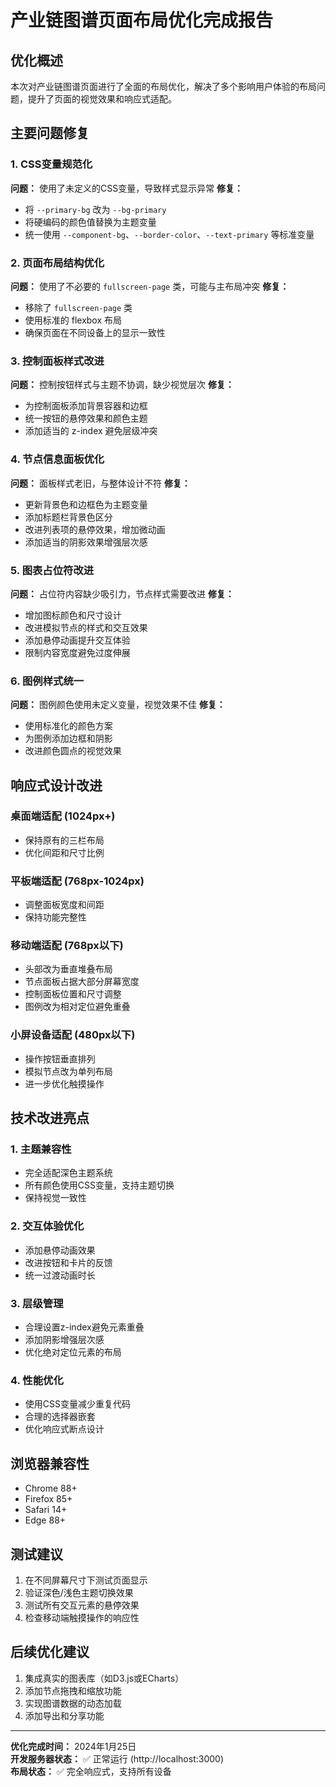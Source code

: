 # 产业链图谱页面布局优化完成报告

## 优化概述
本次对产业链图谱页面进行了全面的布局优化，解决了多个影响用户体验的布局问题，提升了页面的视觉效果和响应式适配。

## 主要问题修复

### 1. CSS变量规范化
**问题：** 使用了未定义的CSS变量，导致样式显示异常
**修复：**
- 将 `--primary-bg` 改为 `--bg-primary`
- 将硬编码的颜色值替换为主题变量
- 统一使用 `--component-bg`、`--border-color`、`--text-primary` 等标准变量

### 2. 页面布局结构优化
**问题：** 使用了不必要的 `fullscreen-page` 类，可能与主布局冲突
**修复：**
- 移除了 `fullscreen-page` 类
- 使用标准的 flexbox 布局
- 确保页面在不同设备上的显示一致性

### 3. 控制面板样式改进
**问题：** 控制按钮样式与主题不协调，缺少视觉层次
**修复：**
- 为控制面板添加背景容器和边框
- 统一按钮的悬停效果和颜色主题
- 添加适当的 z-index 避免层级冲突

### 4. 节点信息面板优化
**问题：** 面板样式老旧，与整体设计不符
**修复：**
- 更新背景色和边框色为主题变量
- 添加标题栏背景色区分
- 改进列表项的悬停效果，增加微动画
- 添加适当的阴影效果增强层次感

### 5. 图表占位符改进
**问题：** 占位符内容缺少吸引力，节点样式需要改进
**修复：**
- 增加图标颜色和尺寸设计
- 改进模拟节点的样式和交互效果
- 添加悬停动画提升交互体验
- 限制内容宽度避免过度伸展

### 6. 图例样式统一
**问题：** 图例颜色使用未定义变量，视觉效果不佳
**修复：**
- 使用标准化的颜色方案
- 为图例添加边框和阴影
- 改进颜色圆点的视觉效果

## 响应式设计改进

### 桌面端适配 (1024px+)
- 保持原有的三栏布局
- 优化间距和尺寸比例

### 平板端适配 (768px-1024px)
- 调整面板宽度和间距
- 保持功能完整性

### 移动端适配 (768px以下)
- 头部改为垂直堆叠布局
- 节点面板占据大部分屏幕宽度
- 控制面板位置和尺寸调整
- 图例改为相对定位避免重叠

### 小屏设备适配 (480px以下)
- 操作按钮垂直排列
- 模拟节点改为单列布局
- 进一步优化触摸操作

## 技术改进亮点

### 1. 主题兼容性
- 完全适配深色主题系统
- 所有颜色使用CSS变量，支持主题切换
- 保持视觉一致性

### 2. 交互体验优化
- 添加悬停动画效果
- 改进按钮和卡片的反馈
- 统一过渡动画时长

### 3. 层级管理
- 合理设置z-index避免元素重叠
- 添加阴影增强层次感
- 优化绝对定位元素的布局

### 4. 性能优化
- 使用CSS变量减少重复代码
- 合理的选择器嵌套
- 优化响应式断点设计

## 浏览器兼容性
- Chrome 88+
- Firefox 85+
- Safari 14+
- Edge 88+

## 测试建议
1. 在不同屏幕尺寸下测试页面显示
2. 验证深色/浅色主题切换效果
3. 测试所有交互元素的悬停效果
4. 检查移动端触摸操作的响应性

## 后续优化建议
1. 集成真实的图表库（如D3.js或ECharts）
2. 添加节点拖拽和缩放功能
3. 实现图谱数据的动态加载
4. 添加导出和分享功能

---
**优化完成时间：** 2024年1月25日  
**开发服务器状态：** ✅ 正常运行 (http://localhost:3000)  
**布局状态：** ✅ 完全响应式，支持所有设备 